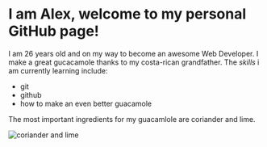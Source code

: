 
# I am Alex, welcome to my personal GitHub page!

I am 26 years old and on my way to become an awesome Web Developer.
I make a great gucacamole thanks to my costa-rican grandfather.
The *skills* i am currently learning include:
- git
- github
- how to make an even better guacamole

The most important ingredients for my guacamlole are coriander and lime.

![coriander and lime](https://images.unsplash.com/photo-1516658713486-48a292b2eea3?q=80&w=2070&auto=format&fit=crop&ixlib=rb-4.0.3&ixid=M3wxMjA3fDB8MHxwaG90by1wYWdlfHx8fGVufDB8fHx8fA%3D%3D)
